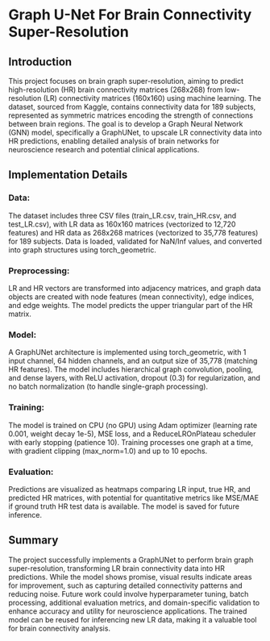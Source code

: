 # Graph U-Net For Brain Connectivity Super-Resolution

## Introduction

This project focuses on brain graph super-resolution, aiming to predict high-resolution (HR) brain connectivity matrices (268x268) from low-resolution (LR) connectivity matrices (160x160) using machine learning. The dataset, sourced from Kaggle, contains connectivity data for 189 subjects, represented as symmetric matrices encoding the strength of connections between brain regions. The goal is to develop a Graph Neural Network (GNN) model, specifically a GraphUNet, to upscale LR connectivity data into HR predictions, enabling detailed analysis of brain networks for neuroscience research and potential clinical applications.

## Implementation Details

### Data: 
The dataset includes three CSV files (train_LR.csv, train_HR.csv, and test_LR.csv), with LR data as 160x160 matrices (vectorized to 12,720 features) and HR data as 268x268 matrices (vectorized to 35,778 features) for 189 subjects. Data is loaded, validated for NaN/Inf values, and converted into graph structures using torch_geometric.

### Preprocessing: 
LR and HR vectors are transformed into adjacency matrices, and graph data objects are created with node features (mean connectivity), edge indices, and edge weights. The model predicts the upper triangular part of the HR matrix.

### Model: 
A GraphUNet architecture is implemented using torch_geometric, with 1 input channel, 64 hidden channels, and an output size of 35,778 (matching HR features). The model includes hierarchical graph convolution, pooling, and dense layers, with ReLU activation, dropout (0.3) for regularization, and no batch normalization (to handle single-graph processing).

### Training: 
The model is trained on CPU (no GPU) using Adam optimizer (learning rate 0.001, weight decay 1e-5), MSE loss, and a ReduceLROnPlateau scheduler with early stopping (patience 10). Training processes one graph at a time, with gradient clipping (max_norm=1.0) and up to 10 epochs.

### Evaluation: 
Predictions are visualized as heatmaps comparing LR input, true HR, and predicted HR matrices, with potential for quantitative metrics like MSE/MAE if ground truth HR test data is available. The model is saved for future inference.

## Summary

The project successfully implements a GraphUNet to perform brain graph super-resolution, transforming LR brain connectivity data into HR predictions. While the model shows promise, visual results indicate areas for improvement, such as capturing detailed connectivity patterns and reducing noise. Future work could involve hyperparameter tuning, batch processing, additional evaluation metrics, and domain-specific validation to enhance accuracy and utility for neuroscience applications. The trained model can be reused for inferencing new LR data, making it a valuable tool for brain connectivity analysis.
